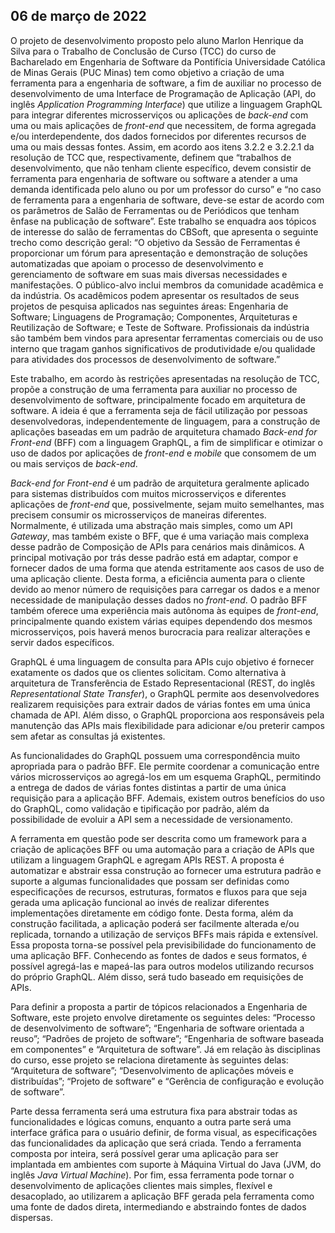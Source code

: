 ## 06 de março de 2022

O projeto de desenvolvimento proposto pelo aluno Marlon Henrique da Silva para o Trabalho de Conclusão de Curso (TCC) do curso de Bacharelado em Engenharia de Software da Pontifícia Universidade Católica de Minas Gerais (PUC Minas) tem como objetivo a criação de uma ferramenta para a engenharia de software, a fim de auxiliar no processo de desenvolvimento de uma Interface de Programação de Aplicação (API, do inglês _Application Programming Interface_) que utilize a linguagem GraphQL para integrar diferentes microsserviços ou aplicações de _back-end_ com uma ou mais aplicações de _front-end_ que necessitem, de forma agregada e/ou interdependente, dos dados fornecidos por diferentes recursos de uma ou mais dessas fontes. Assim, em acordo aos itens 3.2.2 e 3.2.2.1 da resolução de TCC que, respectivamente, definem que “trabalhos de desenvolvimento, que não tenham cliente específico, devem consistir de ferramenta para engenharia de software ou software a atender a uma demanda identificada pelo aluno ou por um professor do curso” e “no caso de ferramenta para a engenharia de software, deve-se estar de acordo com os parâmetros de Salão de Ferramentas ou de Periódicos que tenham ênfase na publicação de software”. Este trabalho se enquadra aos tópicos de interesse do salão de ferramentas do CBSoft, que apresenta o seguinte trecho como descrição geral: “O objetivo da Sessão de Ferramentas é proporcionar um fórum para apresentação e demonstração de soluções automatizadas que apoiam o processo de desenvolvimento e gerenciamento de software em suas mais diversas necessidades e manifestações. O público-alvo inclui membros da comunidade acadêmica e da indústria. Os acadêmicos podem apresentar os resultados de seus projetos de pesquisa aplicados nas seguintes áreas: Engenharia de Software; Linguagens de Programação; Componentes, Arquiteturas e Reutilização de Software; e Teste de Software. Profissionais da indústria são também bem vindos para apresentar ferramentas comerciais ou de uso interno que tragam ganhos significativos de produtividade e/ou qualidade para atividades dos processos de desenvolvimento de software.” 

Este trabalho, em acordo às restrições apresentadas na resolução de TCC, propõe a construção de uma ferramenta para auxiliar no processo de desenvolvimento de software, principalmente focado em arquitetura de software. A ideia é que a ferramenta seja de fácil utilização por pessoas desenvolvedoras, independentemente de linguagem, para a construção de aplicações baseadas em um padrão de arquitetura chamado _Back-end for Front-end_ (BFF) com a linguagem GraphQL, a fim de simplificar e otimizar o uso de dados por aplicações de _front-end_ e _mobile_ que consomem de um ou mais serviços de _back-end_.

_Back-end for Front-end_ é um padrão de arquitetura geralmente aplicado para sistemas distribuídos com muitos microsserviços e diferentes aplicações de _front-end_ que, possivelmente, sejam muito semelhantes, mas precisem consumir os microsserviços de maneiras diferentes. Normalmente, é utilizada uma abstração mais simples, como um API _Gateway_, mas também existe o BFF, que é uma variação mais complexa desse padrão de Composição de APIs para cenários mais dinâmicos. A principal motivação por trás desse padrão está em adaptar, compor e fornecer dados de uma forma que atenda estritamente aos casos de uso de uma aplicação cliente. Desta forma, a eficiência aumenta para o cliente devido ao menor número de requisições para carregar os dados e a menor necessidade de manipulação desses dados no _front-end_. O padrão BFF também oferece uma experiência mais autônoma às equipes de _front-end_, principalmente quando existem várias equipes dependendo dos mesmos microsserviços, pois haverá menos burocracia para realizar alterações e servir dados específicos.

GraphQL é uma linguagem de consulta para APIs cujo objetivo é fornecer exatamente os dados que os clientes solicitam. Como alternativa à arquitetura de Transferência de Estado Representacional (REST, do inglês _Representational State Transfer_), o GraphQL permite aos desenvolvedores realizarem requisições para extrair dados de várias fontes em uma única chamada de API. Além disso, o GraphQL proporciona aos responsáveis pela manutenção das APIs mais flexibilidade para adicionar e/ou preterir campos sem afetar as consultas já existentes.

As funcionalidades do GraphQL possuem uma correspondência muito apropriada para o padrão BFF. Ele permite coordenar a comunicação entre vários microsserviços ao agregá-los em um esquema GraphQL, permitindo a entrega de dados de várias fontes distintas a partir de uma única requisição para a aplicação BFF. Ademais, existem outros benefícios do uso do GraphQL, como validação e tipificação por padrão, além da possibilidade de evoluir a API sem a necessidade de versionamento.

A ferramenta em questão pode ser descrita como um framework para a criação de aplicações BFF ou uma automação para a criação de APIs que utilizam a linguagem GraphQL e agregam APIs REST. A proposta é automatizar e abstrair essa construção ao fornecer uma estrutura padrão e suporte a algumas funcionalidades que possam ser definidas como especificações de recursos, estruturas, formatos e fluxos para que seja gerada uma aplicação funcional ao invés de realizar diferentes implementações diretamente em código fonte. Desta forma, além da construção facilitada, a aplicação poderá ser facilmente alterada e/ou replicada, tornando a utilização de serviços BFFs mais rápida e extensível. Essa proposta torna-se possível pela previsibilidade do funcionamento de uma aplicação BFF. Conhecendo as fontes de dados e seus formatos, é possível agregá-las e mapeá-las para outros modelos utilizando recursos do próprio GraphQL. Além disso, será tudo baseado em requisições de APIs.

Para definir a proposta a partir de tópicos relacionados a Engenharia de Software, este projeto envolve diretamente os seguintes deles: “Processo de desenvolvimento de software”; “Engenharia de software orientada a reuso”; “Padrões de projeto de software”; “Engenharia de software baseada em componentes” e “Arquitetura de software”. Já em relação às disciplinas do curso, esse projeto se relaciona diretamente às seguintes delas: “Arquitetura de software”; “Desenvolvimento de aplicações móveis e distribuídas”; “Projeto de software” e “Gerência de configuração e evolução de software”. 

Parte dessa ferramenta será uma estrutura fixa para abstrair todas as funcionalidades e lógicas comuns, enquanto a outra parte será uma interface gráfica para o usuário definir, de forma visual, as especificações das funcionalidades da aplicação que será criada. Tendo a ferramenta composta por inteira, será possível gerar uma aplicação para ser implantada em ambientes com suporte à Máquina Virtual do Java (JVM, do inglês _Java Virtual Machine_). Por fim, essa ferramenta pode tornar o desenvolvimento de aplicações clientes mais simples, flexível e desacoplado, ao utilizarem a aplicação BFF gerada pela ferramenta como uma fonte de dados direta, intermediando e abstraindo fontes de dados dispersas.

